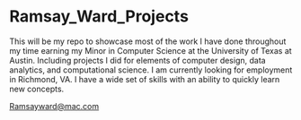 # Ramsay_Ward_Projects
This will be my repo to showcase most of the work I have done throughout my time earning my Minor in Computer Science at the University of Texas at Austin. 
Including projects I did for elements of computer design, data analytics, and computational science. 
I am currently looking for employment in Richmond, VA. 
I have a wide set of skills with an ability to quickly learn new concepts. 

Ramsayward@mac.com
